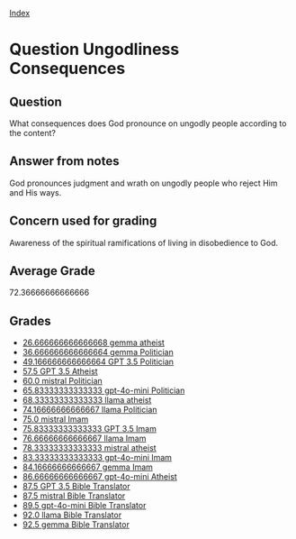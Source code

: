 
[Index](../../index.md)
# Question Ungodliness Consequences
## Question
What consequences does God pronounce on ungodly people according to the content?

## Answer from notes
God pronounces judgment and wrath on ungodly people who reject Him and His ways.

## Concern used for grading
Awareness of the spiritual ramifications of living in disobedience to God.

## Average Grade
72.36666666666666

## Grades
 * [26.666666666666668 gemma atheist](../answers/gemma_atheist/Ungodliness_Consequences.md)
 * [36.666666666666664 gemma Politician](../answers/gemma_Politician/Ungodliness_Consequences.md)
 * [49.166666666666664 GPT 3.5 Politician](../answers/GPT_3.5_Politician/Ungodliness_Consequences.md)
 * [57.5 GPT 3.5 Atheist](../answers/GPT_3.5_Atheist/Ungodliness_Consequences.md)
 * [60.0 mistral Politician](../answers/mistral_Politician/Ungodliness_Consequences.md)
 * [65.83333333333333 gpt-4o-mini Politician](../answers/gpt-4o-mini_Politician/Ungodliness_Consequences.md)
 * [68.33333333333333 llama atheist](../answers/llama_atheist/Ungodliness_Consequences.md)
 * [74.16666666666667 llama Politician](../answers/llama_Politician/Ungodliness_Consequences.md)
 * [75.0 mistral Imam](../answers/mistral_Imam/Ungodliness_Consequences.md)
 * [75.83333333333333 GPT 3.5 Imam](../answers/GPT_3.5_Imam/Ungodliness_Consequences.md)
 * [76.66666666666667 llama Imam](../answers/llama_Imam/Ungodliness_Consequences.md)
 * [78.33333333333333 mistral atheist](../answers/mistral_atheist/Ungodliness_Consequences.md)
 * [83.33333333333333 gpt-4o-mini Imam](../answers/gpt-4o-mini_Imam/Ungodliness_Consequences.md)
 * [84.16666666666667 gemma Imam](../answers/gemma_Imam/Ungodliness_Consequences.md)
 * [86.66666666666667 gpt-4o-mini Atheist](../answers/gpt-4o-mini_Atheist/Ungodliness_Consequences.md)
 * [87.5 GPT 3.5 Bible Translator](../answers/GPT_3.5_Bible_Translator/Ungodliness_Consequences.md)
 * [87.5 mistral Bible Translator](../answers/mistral_Bible_Translator/Ungodliness_Consequences.md)
 * [89.5 gpt-4o-mini Bible Translator](../answers/gpt-4o-mini_Bible_Translator/Ungodliness_Consequences.md)
 * [92.0 llama Bible Translator](../answers/llama_Bible_Translator/Ungodliness_Consequences.md)
 * [92.5 gemma Bible Translator](../answers/gemma_Bible_Translator/Ungodliness_Consequences.md)
